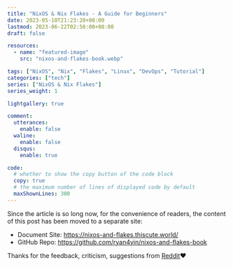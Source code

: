 ```yaml
---
title: "NixOS & Nix Flakes - A Guide for Beginners"
date: 2023-05-10T21:23:28+08:00
lastmod: 2023-06-22T02:50:00+08:00
draft: false

resources:
  - name: "featured-image"
    src: "nixos-and-flakes-book.webp"

tags: ["NixOS", "Nix", "Flakes", "Linux", "DevOps", "Tutorial"]
categories: ["tech"]
series: ["NixOS & Nix Flakes"]
series_weight: 1

lightgallery: true

comment:
  utterances:
    enable: false
  waline:
    enable: false
  disqus:
    enable: true

code:
  # whether to show the copy button of the code block
  copy: true
  # the maximum number of lines of displayed code by default
  maxShownLines: 300
---
```


Since the article is so long now, for the convenience of readers, the content of this post
has been moved to a separate site:

- Document Site: <https://nixos-and-flakes.thiscute.world/>
- GitHub Repo: <https://github.com/ryan4yin/nixos-and-flakes-book>

Thanks for the feedback, criticism, suggestions from
[Reddit](https://www.reddit.com/r/NixOS/comments/14fvz1q/comment/jp4xhj3/?context=3)❤️
